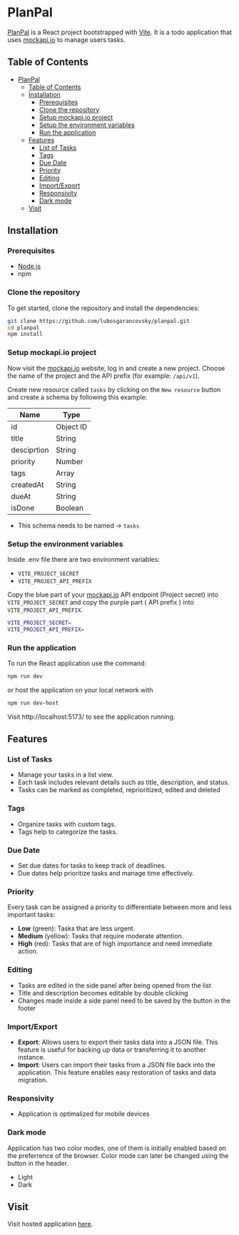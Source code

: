 # PlanPal

[PlanPal](https://lubosgarancovsky.github.io/planpal/) is a React project bootstrapped with [Vite](https://vitejs.dev/). It is a todo application that uses [mockapi.io](https://mockapi.io) to manage users tasks.

## Table of Contents

- [PlanPal](#planpal)
  - [Table of Contents](#table-of-contents)
  - [Installation](#installation)
    - [Prerequisites](#prerequisites)
    - [Clone the repository](#clone-the-repository)
    - [Setup mockapi.io project](#setup-mockapiio-project)
    - [Setup the environment variables](#setup-the-environment-variables)
    - [Run the application](#run-the-application)
  - [Features](#features)
    - [List of Tasks](#list-of-tasks)
    - [Tags](#tags)
    - [Due Date](#due-date)
    - [Priority](#priority)
    - [Editing](#editing)
    - [Import/Export](#importexport)
    - [Responsivity](#responsivity)
    - [Dark mode](#dark-mode)
  - [Visit](#visit)

## Installation

### Prerequisites

- [Node.js](https://nodejs.org/en/download/package-manager)
- npm

### Clone the repository

To get started, clone the repository and install the dependencies:

```bash
git clone https://github.com/lubosgarancovsky/planpal.git
cd planpal
npm install
```

### Setup mockapi.io project

Now visit the [mockapi.io](https://mockapi.io) website, log in and create a new project.
Choose the name of the project and the API prefix (for example: `/api/v1`).

Create new resource called `tasks` by clicking on the `New resource` button and create a schema by following this example:

| Name        | Type      |
| ----------- | --------- |
| id          | Object ID |
| title       | String    |
| desciprtion | String    |
| priority    | Number    |
| tags        | Array     |
| createdAt   | String    |
| dueAt       | String    |
| isDone      | Boolean   |

- This schema needs to be named -> `tasks`

### Setup the environment variables

Inside .env file there are two environment variables: <br/>

- `VITE_PROJECT_SECRET` <br/>
- `VITE_PROJECT_API_PREFIX` <br/>

Copy the blue part of your [mockapi.io](https://mockapi.io) API endpoint (Project secret) into `VITE_PROJECT_SECRET` and copy the purple part ( API prefix ) into `VITE_PROJECT_API_PREFIX`.

```bash
VITE_PROJECT_SECRET=
VITE_PROJECT_API_PREFIX=
```

### Run the application

To run the React application use the command:

```bash
npm run dev
```

or host the application on your local network with

```bash
npm run dev-host
```

Visit http://localhost:5173/ to see the application running.

## Features

### List of Tasks

- Manage your tasks in a list view.
- Each task includes relevant details such as title, description, and status.
- Tasks can be marked as completed, reprioritized, edited and deleted

### Tags

- Organize tasks with custom tags.
- Tags help to categorize the tasks.

### Due Date

- Set due dates for tasks to keep track of deadlines.
- Due dates help prioritize tasks and manage time effectively.

### Priority

Every task can be assigned a priority to differentiate between more and less important tasks:

- **Low** (green): Tasks that are less urgent.
- **Medium** (yellow): Tasks that require moderate attention.
- **High** (red): Tasks that are of high importance and need immediate action.

### Editing

- Tasks are edited in the side panel after being opened from the list
- Title and description becomes editable by double clicking
- Changes made inside a side panel need to be saved by the button in the footer

### Import/Export

- **Export**: Allows users to export their tasks data into a JSON file. This feature is useful for backing up data or transferring it to another instance.
- **Import**: Users can import their tasks from a JSON file back into the application. This feature enables easy restoration of tasks and data migration.

### Responsivity

- Application is optimalized for mobile devices

### Dark mode

Application has two color modes, one of them is initially enabled based on the preferrence of the browser. Color mode can later be changed using the button in the header.

- Light
- Dark

## Visit

Visit hosted application [here](https://lubosgarancovsky.github.io/planpal/).
